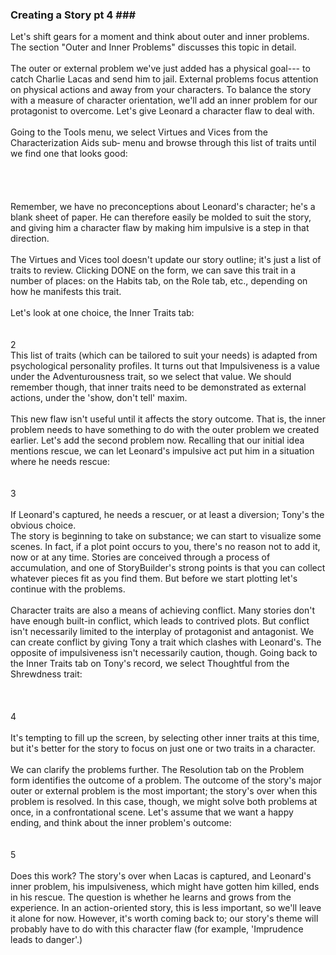 ### Creating a Story pt 4 ### <br/>
Let's shift gears for a moment and think about outer and inner problems.  The section "Outer and Inner Problems" discusses this topic in detail.   <br/>
 <br/>
The outer or external problem we've just added has a physical goal--- to catch Charlie Lacas and send him to jail.  External problems focus attention on physical actions and away from your characters.  To balance the story with a measure of character orientation, we'll add an inner problem for our protagonist to overcome.  Let's give Leonard a character flaw to deal with. <br/>
 <br/>
Going to the Tools menu, we select Virtues and Vices from the Characterization Aids sub‑ menu and browse through this list of traits until we find one that looks good: <br/>
 <br/>
          <br/>
 <br/>
 <br/>
Remember, we have no preconceptions about Leonard's character; he's a blank sheet of paper.  He can therefore easily be molded to suit the story, and giving him a character flaw by making him impulsive is a step in that direction. <br/>
 <br/>
The Virtues and Vices tool doesn't update our story outline; it's just a list of traits to review.  Clicking DONE on the form, we can save this trait in a number of places: on the Habits tab, on the Role tab, etc., depending on how he manifests this trait.  <br/>
 <br/>
Let's look at one choice, the Inner Traits tab: <br/>
 <br/>
 <br/>
2 <br/>
This list of traits (which can be tailored to suit your needs) is adapted from psychological personality profiles.  It turns out that Impulsiveness is a value under the Adventurousness trait, so we select that value.  We should remember though, that inner traits need to be demonstrated as external actions, under the 'show, don't tell' maxim.   <br/>
 <br/>
This new flaw isn't useful until it affects the story outcome.  That is, the inner problem needs to have something to do with the outer problem we created earlier.  Let's add the second problem now.  Recalling that our initial idea mentions rescue, we can let Leonard's impulsive act put him in a situation where he needs rescue: <br/>
 <br/>
 <br/>
3 <br/>
 <br/>
If Leonard's captured, he needs a rescuer, or at least a diversion; Tony's the obvious choice.  <br/>
The story is beginning to take on substance; we can start to visualize some scenes.  In fact, if a plot point occurs to you,  there's no reason not to add it, now or at any time.  Stories are conceived through a process of accumulation, and one of StoryBuilder's strong points is that you can collect whatever pieces fit as you find them.  But before we start plotting let's continue with the problems.  <br/>
 <br/>
Character traits are also a means of achieving conflict.  Many stories don't have enough built-in conflict, which leads to contrived plots.  But conflict isn't necessarily limited to the interplay of protagonist and antagonist.  We can create conflict by giving Tony a trait which clashes with Leonard's.  The opposite of impulsiveness isn't necessarily caution, though.  Going back to the Inner Traits tab on Tony's record, we select Thoughtful from the Shrewdness trait: <br/>
 <br/>
 <br/>
 <br/>
4 <br/>
 <br/>
It's tempting to fill up the screen, by selecting other inner traits at this time, but it's better for the story to focus on just one or two traits in a character.   <br/>
 <br/>
We can clarify the problems further.  The Resolution tab on the Problem form identifies the outcome of a problem. The outcome of the story's major outer or external problem is the most important; the story's over when this problem is resolved.  In this case, though, we might solve both problems at once, in a confrontational scene. Let's assume that we want a happy ending, and think about the inner problem's outcome: <br/>
 <br/>
 <br/>
5 <br/>
 <br/>
Does this work?  The story's over when Lacas is captured, and Leonard's inner problem, his impulsiveness, which might have gotten him killed, ends in his rescue.  The question is whether he learns and grows from the experience.  In an action-oriented story, this is less important, so we'll leave it alone for now.  However, it's worth coming back to; our story's theme will probably have to do with this character flaw (for example, 'Imprudence leads to danger'.) <br/>
 <br/>
